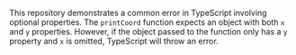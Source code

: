 This repository demonstrates a common error in TypeScript involving optional properties.  The `printCoord` function expects an object with both `x` and `y` properties.  However, if the object passed to the function only has a `y` property and `x` is omitted, TypeScript will throw an error.